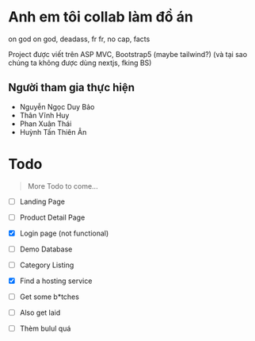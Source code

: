 # Anh em tôi collab làm đồ án
on god on god, deadass, fr fr, no cap, facts

Project được viết trên ASP MVC, Bootstrap5 (maybe tailwind?) (và tại sao chúng ta không được dùng nextjs, fking BS)

## Người tham gia thực hiện
  - Nguyễn Ngọc Duy Bảo
  - Thân Vĩnh Huy
  - Phan Xuân Thái
  - Huỳnh Tấn Thiên Ân

# Todo
> More Todo to come...
- [ ] Landing Page
- [ ] Product Detail Page
- [x] Login page (not functional)
- [ ] Demo Database
- [ ] Category Listing
- [x] Find a hosting service
- [ ] Get some b*tches
- [ ] Also get laid
- [ ] Thèm bulul quá

